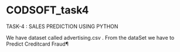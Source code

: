 # CODSOFT_task4

TASK-4 : SALES PREDICTION USING PYTHON

We have dataset called advertising.csv . From the dataSet we have to Predict Creditcard Fraud¶
